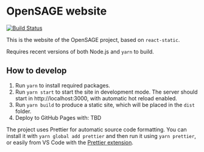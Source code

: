 # OpenSAGE website

[![Build Status](https://travis-ci.org/OpenSAGE/Website.svg?branch=master)](https://travis-ci.org/OpenSAGE/Website)

This is the website of the OpenSAGE project, based on `react-static`.

Requires recent versions of both Node.js and `yarn` to build.

## How to develop

1. Run `yarn` to install required packages.
2. Run `yarn start` to start the site in development mode. The server should start in http://localhost:3000, with automatic hot reload enabled.
3. Run `yarn build` to produce a static site, which will be placed in the `dist` folder.
4. Deploy to GitHub Pages with: TBD

The project uses Prettier for automatic source code formatting. You can install it with `yarn global add prettier` and then run it using `yarn prettier`, or easily from VS Code with the [Prettier extension](https://marketplace.visualstudio.com/items?itemName=esbenp.prettier-vscode).
